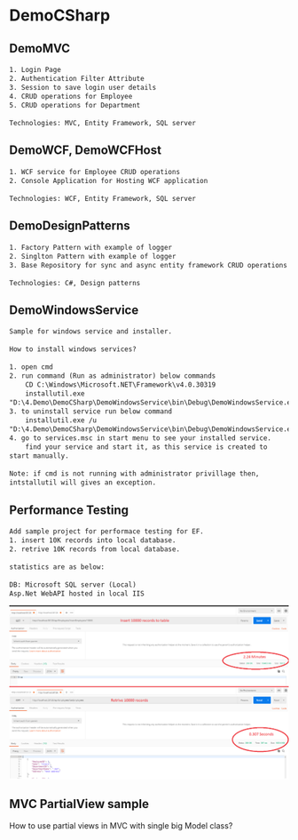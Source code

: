 # DemoCSharp

## DemoMVC
`````
1. Login Page
2. Authentication Filter Attribute
3. Session to save login user details
4. CRUD operations for Employee
5. CRUD operations for Department

Technologies: MVC, Entity Framework, SQL server
`````

## DemoWCF, DemoWCFHost
`````
1. WCF service for Employee CRUD operations
2. Console Application for Hosting WCF application

Technologies: WCF, Entity Framework, SQL server
`````

## DemoDesignPatterns
`````
1. Factory Pattern with example of logger
2. Singlton Pattern with example of logger
3. Base Repository for sync and async entity framework CRUD operations

Technologies: C#, Design patterns
`````


## DemoWindowsService
`````
Sample for windows service and installer.

How to install windows services?

1. open cmd
2. run command (Run as administrator) below commands
    CD C:\Windows\Microsoft.NET\Framework\v4.0.30319
    installutil.exe "D:\4.Demo\DemoCSharp\DemoWindowsService\bin\Debug\DemoWindowsService.exe"
3. to uninstall service run below command
    installutil.exe /u "D:\4.Demo\DemoCSharp\DemoWindowsService\bin\Debug\DemoWindowsService.exe"
4. go to services.msc in start menu to see your installed service.
    find your service and start it, as this service is created to start manually.
    
Note: if cmd is not running with administrator privillage then, intstallutil will gives an exception.
`````

## Performance Testing
`````
Add sample project for performace testing for EF.
1. insert 10K records into local database.
2. retrive 10K records from local database.

statistics are as below:

DB: Microsoft SQL server (Local)
Asp.Net WebAPI hosted in local IIS

`````
![Image of PerformanceEF](https://github.com/NilavPatel/DemoCSharp/blob/master/PerformaceTestEF/Images/performanceEF.png)

## MVC PartialView sample

How to use partial views in MVC with single big Model class?